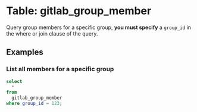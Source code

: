 # Table: gitlab_group_member

Query group members for a specific group, **you must specify** a `group_id` in the where or join clause of the query.

## Examples

### List all members for a specific group

```sql
select
  *
from
  gitlab_group_member
where group_id = 123;
```